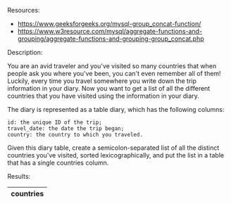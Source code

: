 Resources:
- https://www.geeksforgeeks.org/mysql-group_concat-function/
- https://www.w3resource.com/mysql/aggregate-functions-and-grouping/aggregate-functions-and-grouping-group_concat.php

Description:

You are an avid traveler and you've visited so many countries that when people ask you where you've been, you can't even remember all of them! Luckily, every time you travel somewhere you write down the trip information in your diary. Now you want to get a list of all the different countries that you have visited using the information in your diary.

The diary is represented as a table diary, which has the following columns:

    id: the unique ID of the trip;
    travel_date: the date the trip began;
    country: the country to which you traveled.

Given this diary table, create a semicolon-separated list of all the distinct countries you've visited, sorted lexicographically, and put the list in a table that has a single countries column.

Results:

| countries | 
| --------- | 